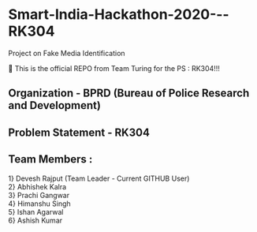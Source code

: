 # Smart-India-Hackathon-2020---RK304
Project on Fake Media Identification

  :rocket: This is the official REPO from Team Turing for the PS : RK304!!! <br/>
 ## Organization - BPRD (Bureau of Police Research and Development) <br/>
 ## Problem Statement - RK304 <br/>
 ## Team Members : <br/>
 
  1} Devesh Rajput (Team Leader - Current GITHUB User) <br/>
  2} Abhishek Kalra <br/>
  3} Prachi Gangwar <br/>
  4} Himanshu Singh <br/>
  5} Ishan Agarwal <br/>
  6} Ashish Kumar <br/>

